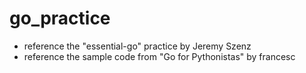 # go_practice
* reference the "essential-go" practice by Jeremy Szenz
* reference the sample code from "Go for Pythonistas" by francesc
